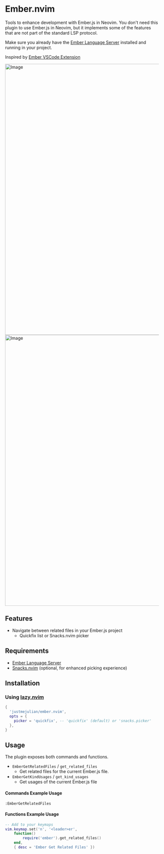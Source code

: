 # Ember.nvim

Tools to enhance development with Ember.js in Neovim.
You don't need this plugin to use Ember.js in Neovim, but it implements some of the features that are not part of the standard LSP protocol.

Make sure you already have the [Ember Language Server](https://github.com/emberwatch/ember-language-server) installed and running in your project.

Inspired by [Ember VSCode Extension](https://github.com/ember-tooling/vscode-ember)

<img width="1379" height="888" alt="Image" src="https://github.com/user-attachments/assets/07d8aeee-d4c0-4e1d-a457-16d1007cf9ce" />
<img width="1379" height="888" alt="Image" src="https://github.com/user-attachments/assets/835f7546-664f-4b82-ba86-e1617d2e548e" />

## Features

- Navigate between related files in your Ember.js project
    - Quickfix list or Snacks.nvim picker

## Requirements

- [Ember Language Server](https://github.com/emberwatch/ember-language-server)
- [Snacks.nvim](https://github.com/echasnovski/snacks.nvim) (optional, for enhanced picking experience)

## Installation

### Using [lazy.nvim](https://github.com/folke/lazy.nvim)

```lua
{
  'justmejulian/ember.nvim',
  opts = {
    picker = 'quickfix', -- 'quickfix' (default) or 'snacks.picker'
  },
}
```

## Usage

The plugin exposes both commands and functions.

- `EmberGetRelatedFiles` / `get_related_files`
    - Get related files for the current Ember.js file.
- `EmberGetKindUsages` / `get_kind_usages`
    - Get usages of the current Ember.js file

#### Commands Example Usage

```
:EmberGetRelatedFiles
```

#### Functions Example Usage

```lua
-- Add to your keymaps
vim.keymap.set('n', '<leader>er',
    function()
        require('ember').get_related_files()
    end, 
    { desc = 'Ember Get Related Files' })

```
